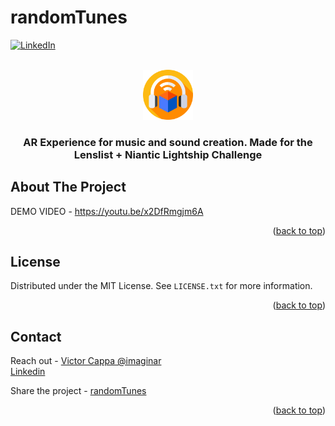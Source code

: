 # randomTunes

<div id="top"></div>

[![LinkedIn][linkedin-shield]][linkedin-url]



<!-- PROJECT LOGO -->
 

<br />
<div align="center">
  <a href="https://github.com/victorcappa/randomTunes">
    <img src="logo.png" alt="Logo" width="80" height="80">
  </a>

<h3 align="center"><randomTunes</h3>

  <p align="center">
AR Experience for music and sound creation. Made for the Lenslist + Niantic Lightship Challenge 
<br />

  </p>
 
 

 
</div>



<!-- ABOUT THE PROJECT -->
## About The Project

 
<p align="left">
 
  DEMO VIDEO - https://youtu.be/x2DfRmgjm6A


</p>


<p align="right">(<a href="#top">back to top</a>)</p>


<!-- LICENSE -->
## License

Distributed under the MIT License. See `LICENSE.txt` for more information.

<p align="right">(<a href="#top">back to top</a>)</p>



<!-- CONTACT -->
## Contact

Reach out - <a href = "mailto: victorcappa@imaginar.dev">Victor Cappa @imaginar</a>
<br>
<a href="https://www.linkedin.com/in/victor-cappa-50839788/">Linkedin</a>


Share the project - [randomTunes](https://github.com/victorcappa/randomTunes)

<p align="right">(<a href="#top">back to top</a>)</p>

[linkedin-shield]: https://img.shields.io/badge/-LinkedIn-black.svg?style=for-the-badge&logo=linkedin&colorB=555
[linkedin-url]: https://www.linkedin.com/in/victor-cappa-50839788/

